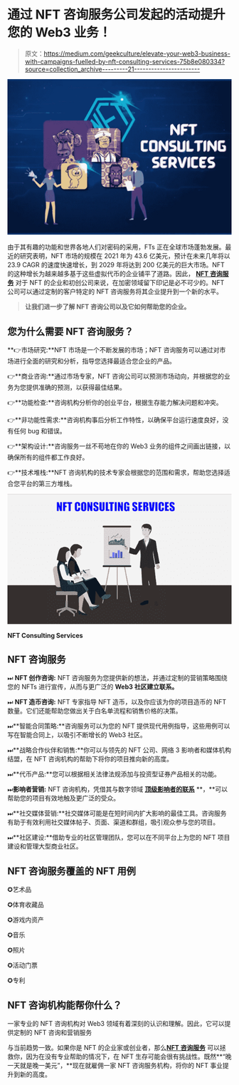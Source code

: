 # 通过 NFT 咨询服务公司发起的活动提升您的 Web3 业务！

> 原文：<https://medium.com/geekculture/elevate-your-web3-business-with-campaigns-fuelled-by-nft-consulting-services-75b8e080334?source=collection_archive---------21----------------------->

![](img/9b9315262bcd238d5cd567ac23379f83.png)

由于其有趣的功能和世界各地人们对密码的采用，FTs 正在全球市场蓬勃发展。最近的研究表明，NFT 市场的规模在 2021 年为 43.6 亿美元，预计在未来几年将以 23.9 CAGR 的速度快速增长，到 2029 年将达到 200 亿美元的巨大市场。NFT 的这种增长为越来越多基于这些虚拟代币的企业铺平了道路。因此， [**NFT 咨询服务**](https://bit.ly/3UDYLXR) 对于 NFT 的企业和初创公司来说，在加密领域留下印记是必不可少的。NFT 公司可以通过定制的客户特定的 NFT 咨询服务将其企业提升到一个新的水平。

> **让我们进一步了解 NFT 咨询公司以及它如何帮助您的企业。**

## **您为什么需要 NFT 咨询服务**？

**👉市场研究:**NFT 市场是一个不断发展的市场；NFT 咨询服务可以通过对市场进行全面的研究和分析，指导您选择最适合您企业的产品。

👉**商业咨询:**通过市场专家，NFT 咨询公司可以预测市场动向，并根据您的业务为您提供准确的预测，以获得最佳结果。

👉**功能检查:**咨询机构分析你的创业平台，根据生存能力解决问题和冲突。

👉**非功能性需求:**咨询机构事后分析工作特性，以确保平台运行速度良好，没有任何 bug 和错误。

👉**架构设计:**咨询服务一丝不苟地在你的 Web3 业务的组件之间画出链接，以确保所有的组件都工作良好。

👉**技术堆栈:**NFT 咨询机构的技术专家会根据您的范围和需求，帮助您选择适合您平台的第三方堆栈。

![](img/ac609845ce22f4a44a7fdf53ebe4b337.png)

**NFT Consulting Services**

## **NFT 咨询服务**

⏭ **NFT 创作咨询:** NFT 咨询服务为您提供新的想法，并通过定制的营销策略围绕您的 NFTs 进行宣传，从而与更广泛的 **Web3 社区建立联系。**

⏭ **NFT 造币咨询:** NFT 专家指导 NFT 造币，以及你应该为你的项目造币的 NFT 数量。它们还能帮助您做出关于白名单流程和销售价格的决策。

⏭**智能合同策略:**咨询服务可以为您的 NFT 提供现代用例指导，这些用例可以写在智能合同上，以吸引不断增长的 Web3 社区。

⏭**战略合作伙伴和销售:**你可以与领先的 NFT 公司、网络 3 影响者和媒体机构结盟，在 NFT 咨询机构的帮助下将你的项目推向新的高度。

⏭**代币产品:**您可以根据相关法律法规添加与投资型证券产品相关的功能。

⏭**影响者营销:** NFT 咨询机构，凭借其与数字领域 [**顶级影响者的联系**](https://bit.ly/3R7gELK) **，**可以帮助您的项目有效地触及更广泛的受众。

⏭**社交媒体营销:**社交媒体可能是在短时间内扩大影响的最佳工具。咨询服务有助于有效利用社交媒体帖子、页面、渠道和群组，吸引观众参与您的项目。

⏭**社区建设:**借助专业的社区管理团队，您可以在不同平台上为您的 NFT 项目建设和管理大型商业社区。

## **NFT 咨询服务覆盖的 NFT 用例**

✪艺术品

✪体育收藏品

✪游戏内资产

✪音乐

✪照片

✪活动门票

✪专利

## NFT 咨询机构能帮你什么？

一家专业的 NFT 咨询机构对 Web3 领域有着深刻的认识和理解。因此，它可以提供定制的 NFT 咨询和营销服务

与当前趋势一致。如果你是 NFT 的企业家或创业者，那么[**NFT 咨询服务**](https://bit.ly/3UDYLXR) 可以拯救你，因为在没有专业帮助的情况下，在 NFT 生存可能会很有挑战性。既然**“晚一天就是晚一美元”，**现在就雇佣一家 NFT 咨询服务机构，将你的 NFT 事业提升到新的高度。